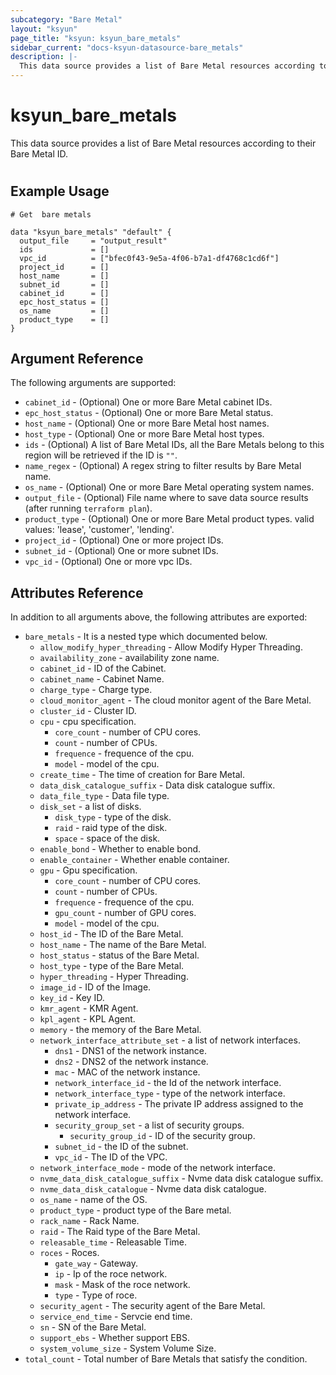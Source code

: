 ```yaml
---
subcategory: "Bare Metal"
layout: "ksyun"
page_title: "ksyun: ksyun_bare_metals"
sidebar_current: "docs-ksyun-datasource-bare_metals"
description: |-
  This data source provides a list of Bare Metal resources according to their Bare Metal ID.
---
```


# ksyun_bare_metals

This data source provides a list of Bare Metal resources according to their Bare Metal ID.

#

## Example Usage

```hcl
# Get  bare metals

data "ksyun_bare_metals" "default" {
  output_file     = "output_result"
  ids             = []
  vpc_id          = ["bfec0f43-9e5a-4f06-b7a1-df4768c1cd6f"]
  project_id      = []
  host_name       = []
  subnet_id       = []
  cabinet_id      = []
  epc_host_status = []
  os_name         = []
  product_type    = []
}
```

## Argument Reference

The following arguments are supported:

* `cabinet_id` - (Optional) One or more Bare Metal cabinet IDs.
* `epc_host_status` - (Optional) One or more Bare Metal status.
* `host_name` - (Optional) One or more Bare Metal host names.
* `host_type` - (Optional) One or more Bare Metal host types.
* `ids` - (Optional) A list of Bare Metal IDs, all the Bare Metals belong to this region will be retrieved if the ID is `""`.
* `name_regex` - (Optional) A regex string to filter results by Bare Metal name.
* `os_name` - (Optional) One or more Bare Metal operating system names.
* `output_file` - (Optional) File name where to save data source results (after running `terraform plan`).
* `product_type` - (Optional) One or more Bare Metal product types. valid values: 'lease', 'customer', 'lending'.
* `project_id` - (Optional) One or more project IDs.
* `subnet_id` - (Optional) One or more subnet IDs.
* `vpc_id` - (Optional) One or more vpc IDs.

## Attributes Reference

In addition to all arguments above, the following attributes are exported:

* `bare_metals` - It is a nested type which documented below.
  * `allow_modify_hyper_threading` - Allow Modify Hyper Threading.
  * `availability_zone` - availability zone name.
  * `cabinet_id` - ID of the Cabinet.
  * `cabinet_name` - Cabinet Name.
  * `charge_type` - Charge type.
  * `cloud_monitor_agent` - The cloud monitor agent of the Bare Metal.
  * `cluster_id` - Cluster ID.
  * `cpu` - cpu specification.
    * `core_count` - number of CPU cores.
    * `count` - number of CPUs.
    * `frequence` - frequence of the cpu.
    * `model` - model of the cpu.
  * `create_time` - The time of creation for Bare Metal.
  * `data_disk_catalogue_suffix` - Data disk catalogue suffix.
  * `data_file_type` - Data file type.
  * `disk_set` - a list of disks.
    * `disk_type` - type of the disk.
    * `raid` - raid type of the disk.
    * `space` - space of the disk.
  * `enable_bond` - Whether to enable bond.
  * `enable_container` - Whether enable container.
  * `gpu` - Gpu specification.
    * `core_count` - number of CPU cores.
    * `count` - number of CPUs.
    * `frequence` - frequence of the cpu.
    * `gpu_count` - number of GPU cores.
    * `model` - model of the cpu.
  * `host_id` - The ID of the Bare Metal.
  * `host_name` - The name of the Bare Metal.
  * `host_status` - status of the Bare Metal.
  * `host_type` - type of the Bare Metal.
  * `hyper_threading` - Hyper Threading.
  * `image_id` - ID of the Image.
  * `key_id` - Key ID.
  * `kmr_agent` - KMR Agent.
  * `kpl_agent` - KPL Agent.
  * `memory` - the memory of the Bare Metal.
  * `network_interface_attribute_set` - a list of network interfaces.
    * `dns1` - DNS1 of the network instance.
    * `dns2` - DNS2 of the network instance.
    * `mac` - MAC of the network instance.
    * `network_interface_id` - the Id of the network interface.
    * `network_interface_type` - type of the network interface.
    * `private_ip_address` - The private IP address assigned to the network interface.
    * `security_group_set` - a list of security groups.
      * `security_group_id` - ID of the security group.
    * `subnet_id` - the ID of the subnet.
    * `vpc_id` - The ID of the VPC.
  * `network_interface_mode` - mode of the network interface.
  * `nvme_data_disk_catalogue_suffix` - Nvme data disk catalogue suffix.
  * `nvme_data_disk_catalogue` - Nvme data disk catalogue.
  * `os_name` - name of the OS.
  * `product_type` - product type of the Bare metal.
  * `rack_name` - Rack Name.
  * `raid` - The Raid type of the Bare Metal.
  * `releasable_time` - Releasable Time.
  * `roces` - Roces.
    * `gate_way` - Gateway.
    * `ip` - Ip of the roce network.
    * `mask` - Mask of the roce network.
    * `type` - Type of roce.
  * `security_agent` - The security agent of the Bare Metal.
  * `service_end_time` - Servcie end time.
  * `sn` - SN of the Bare Metal.
  * `support_ebs` - Whether support EBS.
  * `system_volume_size` - System Volume Size.
* `total_count` - Total number of Bare Metals that satisfy the condition.


